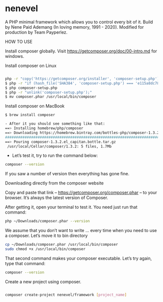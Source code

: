# nenevel

 A PHP minimal framework which allows you to control every bit of it. Build by Nene Paid Ademang (In loving memory, 1991 - 2020). Modified for production by Team Payperlez.

 HOW TO USE

Install composer globally.
Visit <https://getcomposer.org/doc/00-intro.md> for windows.

 Install composer on Linux

```bash

php -r "copy('https://getcomposer.org/installer', 'composer-setup.php');"
$ php -r "if (hash_file('SHA384', 'composer-setup.php') === 'e115a8dc7871f15d853148a7fbac7da27d6c0030b848d9b3dc09e2a0388afed865e6a3d6b3c0fad45c48e2b5fc1196ae') { echo 'Installer verified'; } else { echo 'Installer corrupt'; unlink('composer-setup.php'); } echo PHP_EOL;"
$ php composer-setup.php
$ php -r "unlink('composer-setup.php');"
$ mv composer.phar /usr/local/bin/composer

```

 Install composer on MacBook

```bash
$ brew install composer

- After it you should see something like that:
==> Installing homebrew/php/composer
==> Downloading https://homebrew.bintray.com/bottles-php/composer-1.3.2.el_capitan.bottle.tar.gz
######################################################################## 100.0%
==> Pouring composer-1.3.2.el_capitan.bottle.tar.gz
 /usr/local/Cellar/composer/1.3.2: 5 files, 1.7Mb
```

- Let’s test it, try to run the command below:

```bash
composer --version
```

If you saw a number of version then everything has gone fine.

 Downloading directly from the composer website

 Copy and paste that link – <https://getcomposer.org/composer.phar> – to your browser. It’s always the latest version of Composer.

After getting it, open your terminal to test it. You need just run that command:

```bash
php ~/Downloads/composer.phar --version
```

We assume that you don’t want to write … every time when you need to use a composer. Let’s move it to bin directory

```bash
cp ~/Downloads/composer.phar /usr/local/bin/composer
sudo chmod +x /usr/local/bin/composer
```

That second command makes your composer executable. Let’s try again, type that command:

```bash
composer --version
```

 Create a new project using composer.

```bash

composer create-project nenevel/framework [project_name]

```
